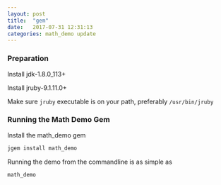 ```yaml
---
layout: post
title:  "gem"
date:   2017-07-31 12:31:13
categories: math_demo update
---
```

### Preparation ###

Install jdk-1.8.0_113+

Install jruby-9.1.11.0+

Make sure `jruby` executable is on your path, preferably `/usr/bin/jruby`

### Running the Math Demo Gem ###

Install the math_demo gem

```bash
jgem install math_demo
```

Running the demo from the commandline is as simple as

```bash
math_demo
```
